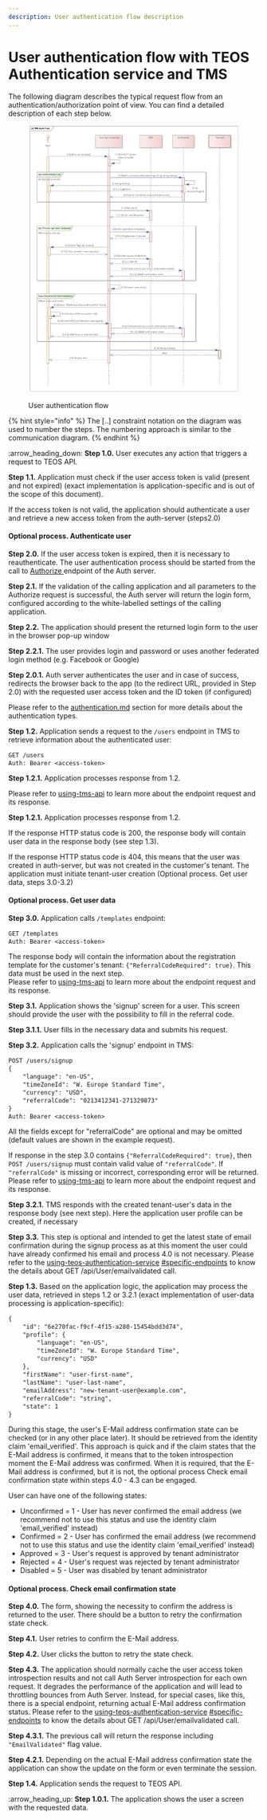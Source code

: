 ```yaml
---
description: User authentication flow description
---
```


# User authentication  flow with TEOS Authentication service and TMS

The following diagram describes the typical request flow from an authentication/authorization point of view. You can find a detailed description of each step below.

<figure><img src="../.gitbook/assets/TMS Auth Flow.png" alt=""><figcaption><p>User authentication flow</p></figcaption></figure>

{% hint style="info" %}
The \[..] constraint notation on the diagram was used to number the steps. The numbering approach is similar to the communication diagram.
{% endhint %}

:arrow\_heading\_down: **Step 1.0.** User executes any action that triggers a request to TEOS API.

**Step 1.1.** Application must check if the user access token is valid (present and not expired) (exact implementation is application-specific and is out of the scope of this document).

If the access token is not valid, the application should authenticate a user and retrieve a new access token from the auth-server (steps2.0)

#### Optional process. Authenticate user

**Step 2.0.** If the user access token is expired, then it is necessary to reauthenticate. The user authentication process should be started from the call to [Authorize ](https://teos-docs.coreledger.net/using-additional-apis-of-teos-platform/using-teos-authentication-service#authorize-endpoint)endpoint of the Auth server.

**Step 2.1.** If the validation of the calling application and all parameters to the Authorize request is successful, the Auth server will return the login form, configured according to the white-labelled settings of the calling application.

**Step 2.2.** The application should present the returned login form to the user in the browser pop-up window

**Step 2.2.1.** The user provides login and password or uses another federated login method (e.g. Facebook or Google)

**Step 2.0.1.** Auth server authenticates the user and in case of success, redirects the browser back to the app (to the redirect URL, provided in Step 2.0) with the requested user access token and the ID token (if configured)

Please refer to the [authentication.md](../using-the-teos-api/authentication.md "mention") section for more details about the authentication types.

**Step 1.2.** Application sends a request to the `/users` endpoint in TMS to retrieve information about the authenticated user:&#x20;

```
GET /users
Auth: Bearer <access-token>
```

**Step 1.2.1.** Application processes response from 1.2.&#x20;

Please refer to [using-tms-api](using-tms-api/ "mention") to learn more about the endpoint request and its response.

**Step 1.2.1.** Application processes response from 1.2.&#x20;

If the response HTTP status code is 200, the response body will contain user data in the response body (see step 1.3).

If the response HTTP status code is 404, this means that the user was created in auth-server, but was not created in the customer's tenant. The application must initiate tenant-user creation (Optional process. Get user data, steps 3.0-3.2)

#### Optional process. Get user data

**Step 3.0.** Application calls `/templates` endpoint:&#x20;

```
GET /templates
Auth: Bearer <access-token>
```

The response body will contain the information about the registration template for the customer's tenant: `{"ReferralCodeRequired": true}`. This data must be used in the next step.\
Please refer to [using-tms-api](using-tms-api/ "mention") to learn more about the endpoint request and its response.

**Step 3.1.** Application shows the 'signup' screen for a user. This screen should provide the user with the possibility to fill in the referral code.

**Step 3.1.1.** User fills in the necessary data and submits his request.

**Step 3.2.** Application calls the 'signup' endpoint in TMS:&#x20;

```
POST /users/signup 
{
    "language": "en-US",
    "timeZoneId": "W. Europe Standard Time",
    "currency": "USD",
    "referralCode": "0213412341-271329873"
} 
Auth: Bearer <access-token> 
```

All the fields except for "referralCode" are optional and may be omitted (default values are shown in the example request).

If response in the step 3.0 contains `{"ReferralCodeRequired": true}`, then `POST /users/signup` must contain valid value of `"referralCode"`. If `"referralCode"` is missing or incorrect, corresponding error will be returned.\
Please refer to [using-tms-api](using-tms-api/ "mention") to learn more about the endpoint request and its response.

**Step 3.2.1.** TMS responds with the created tenant-user's data in the response body (see next step). Here the application user profile can be created, if necessary

**Step 3.3.** This step is optional and intended to get the latest state of email confirmation during the signup process as at this moment the user could have already confirmed his email and process 4.0 is not necessary. Please refer to the [using-teos-authentication-service](using-teos-authentication-service/ "mention") [#specific-endpoints](using-teos-authentication-service/#specific-endpoints "mention") to know the details about GET /api/User/emailvalidated call.

**Step 1.3.** Based on the application logic, the application may process the user data, retrieved in steps 1.2 or 3.2.1 (exact implementation of user-data processing is application-specific):&#x20;

```
{
    "id": "6e270fac-f9cf-4f15-a280-15454bdd3d74",
    "profile": {
        "language": "en-US",
        "timeZoneId": "W. Europe Standard Time",
        "currency": "USD"
    },
    "firstName": "user-first-name",
    "lastName": "user-last-name",
    "emailAddress": "new-tenant-user@example.com",
    "referralCode": "string",
    "state": 1
}
```

During this stage, the user's E-Mail address confirmation state can be checked (or in any other place later). It should be retrieved from the identity claim 'email\_verified'. This approach is quick and if the claim states that the E-Mail address is confirmed, it means that to the token introspection moment the E-Mail address was confirmed. When it is required, that the E-Mail address is confirmed, but it is not, the optional process Check email confirmation state within steps 4.0 - 4.3 can be engaged.

User can have one of the following states:

* Unconfirmed = 1 - User has never confirmed the email address (we recommend not to use this status and use the identity claim 'email\_verified' instead)
* Confirmed = 2 - User has confirmed the email address (we recommend not to use this status and use the identity claim 'email\_verified' instead)
* Approved = 3 - User's request is approved by tenant administrator
* Rejected = 4 - User's request was rejected by tenant administrator
* Disabled = 5 - User was disabled by tenant administrator

#### Optional process. Check email confirmation state

**Step 4.0.** The form, showing the necessity to confirm the address is returned to the user. There should be a button to retry the confirmation state check.

**Step 4.1.** User retries to confirm the E-Mail address.

**Step 4.2.** User clicks the button to retry the state check.

**Step 4.3.** The application should normally cache the user access token introspection results and not call Auth Server introspection for each own request. It degrades the performance of the application and will lead to throttling bounces from Auth Server. Instead, for special cases, like this, there is a special endpoint, returning actual E-Mail address confirmation status. Please refer to the [using-teos-authentication-service](using-teos-authentication-service/ "mention") [#specific-endpoints](using-teos-authentication-service/#specific-endpoints "mention") to know the details about GET /api/User/emailvalidated call.

**Step 4.3.1.** The previous call will return the response including `"EmailValidated"` flag value.

**Step 4.2.1.** Depending on the actual E-Mail address confirmation state the application can show the update on the form or even terminate the session.

**Step 1.4.** Application sends the request to TEOS API.

:arrow\_heading\_up: **Step 1.0.1.** The application shows the user a screen with the requested data.
